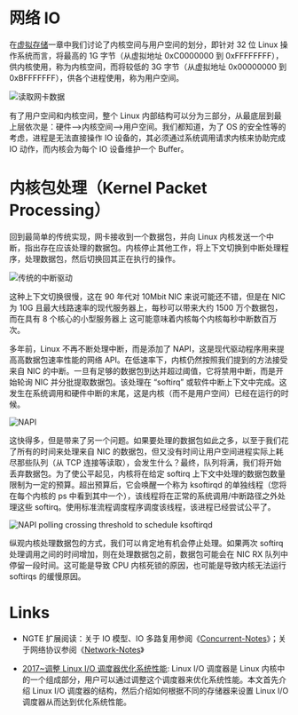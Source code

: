 # 网络 IO

在[虚拟存储](https://ng-tech.icu/books/DistributedSystem-Notes/#/?q=虚拟存储存储)一章中我们讨论了内核空间与用户空间的划分，即针对 32 位 Linux 操作系统而言，将最高的 1G 字节（从虚拟地址 0xC0000000 到 0xFFFFFFFF），供内核使用，称为内核空间，而将较低的 3G 字节（从虚拟地址 0x00000000 到 0xBFFFFFFF），供各个进程使用，称为用户空间。

![读取网卡数据](https://assets.ng-tech.icu/item/20230430222322.png)

有了用户空间和内核空间，整个 Linux 内部结构可以分为三部分，从最底层到最上层依次是：硬件–>内核空间–>用户空间。我们都知道，为了 OS 的安全性等的考虑，进程是无法直接操作 IO 设备的，其必须通过系统调用请求内核来协助完成 IO 动作，而内核会为每个 IO 设备维护一个 Buffer。

# 内核包处理（Kernel Packet Processing）

回到最简单的传统实现，网卡接收到一个数据包，并向 Linux 内核发送一个中断，指出存在应该处理的数据包。内核停止其他工作，将上下文切换到中断处理程序，处理数据包，然后切换回其正在执行的操作。

![传统的中断驱动](https://s2.ax1x.com/2019/11/24/MOUPOA.png)

这种上下文切换很慢，这在 90 年代对 10Mbit NIC 来说可能还不错，但是在 NIC 为 10G 且最大线路速率的现代服务器上，每秒可以带来大约 1500 万个数据包，而在具有 8 个核心的小型服务器上 这可能意味着内核每个内核每秒中断数百万次。

多年前，Linux 不再不断处理中断，而是添加了 NAPI，这是现代驱动程序用来提高高数据包速率性能的网络 API。在低速率下，内核仍然按照我们提到的方法接受来自 NIC 的中断。一旦有足够的数据包到达并超过阈值，它将禁用中断，而是开始轮询 NIC 并分批提取数据包。该处理在 “softirq” 或软件中断上下文中完成。这发生在系统调用和硬件中断的末尾，这是内核（而不是用户空间）已经在运行的时候。

![NAPI](https://s2.ax1x.com/2019/11/24/MOU3T0.png)

这快得多，但是带来了另一个问题。如果要处理的数据包如此之多，以至于我们花了所有的时间来处理来自 NIC 的数据包，但又没有时间让用户空间进程实际上耗尽那些队列（从 TCP 连接等读取），会发生什么？最终，队列将满，我们将开始丢弃数据包。为了使公平起见，内核将在给定 softirq 上下文中处理的数据包数量限制为一定的预算。超出预算后，它会唤醒一个称为 ksoftirqd 的单独线程（您将在每个内核的 ps 中看到其中一个），该线程将在正常的系统调用/中断路径之外处理这些 softirq。使用标准流程调度程序调度该线程，该进程已经尝试公平了。

![NAPI polling crossing threshold to schedule ksoftirqd](https://s2.ax1x.com/2019/11/24/MOU7h8.md.png)

纵观内核处理数据包的方式，我们可以肯定地有机会停止处理。如果两次 softirq 处理调用之间的时间增加，则在处理数据包之前，数据包可能会在 NIC RX 队列中停留一段时间。这可能是导致 CPU 内核死锁的原因，也可能是导致内核无法运行 softirqs 的缓慢原因。

# Links

- NGTE 扩展阅读：关于 IO 模型、IO 多路复用参阅《[Concurrent-Notes](https://github.com/wx-chevalier/Concurrent-Notes?q=)》；关于网络协议参阅《[Network-Notes](https://github.com/wx-chevalier/Network-Notes?q=)》

- [2017~调整 Linux I/O 调度器优化系统性能](https://cubox.pro/c/qhBwRv): Linux I/O 调度器是 Linux 内核中的一个组成部分，用户可以通过调整这个调度器来优化系统性能。本文首先介绍 Linux I/O 调度器的结构，然后介绍如何根据不同的存储器来设置 Linux I/O 调度器从而达到优化系统性能。
